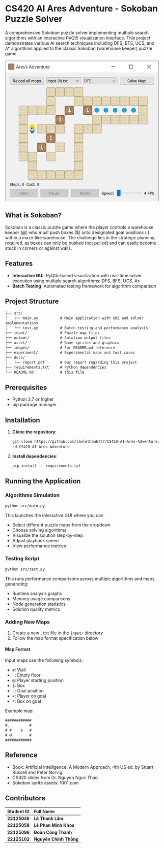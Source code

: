 # CS420 AI Ares Adventure - Sokoban Puzzle Solver

A comprehensive Sokoban puzzle solver implementing multiple search algorithms with an interactive PyQt5 visualization interface. This project demonstrates various AI search techniques including DFS, BFS, UCS, and A* algorithms applied to the classic Sokoban (warehouse keeper) puzzle game.

![Game Screenshot](images/gui.png)

## What is Sokoban?

Sokoban is a classic puzzle game where the player controls a warehouse keeper (@) who must push boxes ($) onto designated goal positions (.) within a maze-like warehouse. The challenge lies in the strategic planning required, as boxes can only be pushed (not pulled) and can easily become stuck in corners or against walls.

## Features

- **Interactive GUI**: PyQt5-based visualization with real-time solver execution using multiple search algorithms: DFS, BFS, UCS, A*
- **Batch Testing**: Automated testing framework for algorithm comparison

## Project Structure

```
├── src/
│   ├── main.py          # Main application with GUI and solver implementations
│   └── test.py          # Batch testing and performance analysis
├── input/               # Puzzle map files
├── output/              # Solution output files
├── asset/               # Game sprites and graphics
├── images/              # For README.md reference
├── experiment/          # Experimental maps and test cases
├── docs/
│   └── report.pdf       # Our report regarding this project
├── requirements.txt     # Python dependencies
└── README.md            # This file
```

## Prerequisites

- Python 3.7 or higher
- pip package manager

## Installation

1. **Clone the repository**:
   ```bash
   git clone https://github.com/lamlethanh777/CS420-AI-Ares-Adventure.git
   cd CS420-AI-Ares-Adventure
   ```

2. **Install dependencies**:
   ```bash
   pip install -r requirements.txt
   ```

## Running the Application

### Algorithms Simulation
```bash
python src/main.py
```

This launches the interactive GUI where you can:
- Select different puzzle maps from the dropdown
- Choose solving algorithms
- Visualize the solution step-by-step
- Adjust playback speed
- View performance metrics

### Testing Script
```bash
python src/test.py
```

This runs performance comparisons across multiple algorithms and maps, generating:
- Runtime analysis graphs
- Memory usage comparisons
- Node generation statistics
- Solution quality metrics

### Adding New Maps
1. Create a new `.txt` file in the `input/` directory
2. Follow the map format specification below

#### Map Format

Input maps use the following symbols:
- `#`: Wall
- ` `: Empty floor
- `@`: Player starting position
- `$`: Box
- `.`: Goal position
- `+`: Player on goal
- `*`: Box on goal

Example map:
```
############
#.         #
# #    $   #
# @        #
############
```

## Reference

- Book: Artificial Intelligence: A Modern Approach, 4th US ed. by Stuart Russell and Peter Norvig
- CS420 slides from Dr. Nguyen Ngoc Thao
- Sokoban sprite assets: 1001.com

## Contributors

| Student ID | Full Name         |
| :----------- | :---------------- |
| **22125046** | **Lê Thanh Lâm** |
| **22125058** | **Lê Phan Minh Khoa** |
| **22125096** | **Đoàn Công Thành** |
| **22125102** | **Nguyễn Chính Thông** |